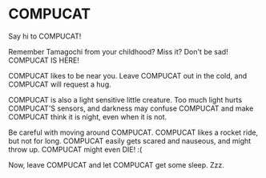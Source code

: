 # COMPUCAT

Say hi to COMPUCAT! 

Remember Tamagochi from your childhood? Miss it? Don't be sad! COMPUCAT IS HERE!

COMPUCAT likes to be near you. Leave COMPUCAT out in the cold, and COMPUCAT will request a hug.

COMPUCAT is also a light sensitive little creature. Too much light hurts COMPUCAT'S sensors, and darkness may confuse COMPUCAT and make COMPUCAT think it is night, even when it is not. 

Be careful with moving around COMPUCAT. COMPUCAT likes a rocket ride, but not for long. COMPUCAT easily gets scared and nauseous, and might throw up. COMPUCAT might even DIE! :( 

Now, leave COMPUCAT and let COMPUCAT get some sleep. Zzz.